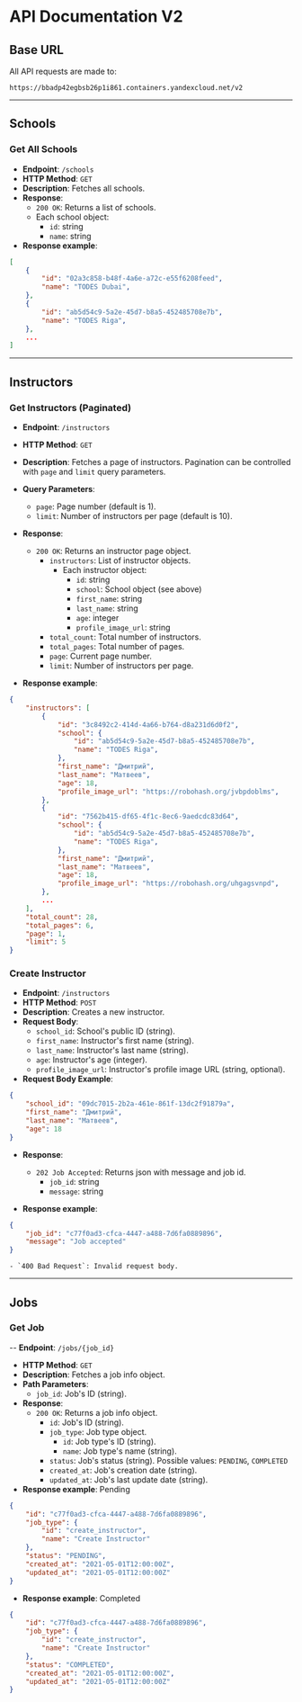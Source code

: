 
# API Documentation V2

## Base URL
All API requests are made to:
```
https://bbadp42egbsb26p1i861.containers.yandexcloud.net/v2
```

---

## Schools

### Get All Schools
- **Endpoint**: `/schools`
- **HTTP Method**: `GET`
- **Description**: Fetches all schools.
- **Response**:
    - `200 OK`: Returns a list of schools.
    - Each school object:
        - `id`: string
        - `name`: string
- **Response example**:
```json
[
	{
		"id": "02a3c858-b48f-4a6e-a72c-e55f6208feed",
		"name": "TODES Dubai",
	},
	{
		"id": "ab5d54c9-5a2e-45d7-b8a5-452485708e7b",
		"name": "TODES Riga",
	},
    ...
]
```

---

## Instructors

### Get Instructors (Paginated)
- **Endpoint**: `/instructors`
- **HTTP Method**: `GET`
- **Description**: Fetches a page of instructors. Pagination can be controlled with `page` and `limit` query parameters.
- **Query Parameters**:
    - `page`: Page number (default is 1).
    - `limit`: Number of instructors per page (default is 10).
- **Response**:
    - `200 OK`: Returns an instructor page object.
        - `instructors`: List of instructor objects.
            - Each instructor object:
                - `id`: string
                - `school`: School object (see above)
                - `first_name`: string
                - `last_name`: string
                - `age`: integer
                - `profile_image_url`: string
        - `total_count`: Total number of instructors.
        - `total_pages`: Total number of pages.
        - `page`: Current page number.
        - `limit`: Number of instructors per page.

- **Response example**:
```json
{
	"instructors": [
		{
			"id": "3c8492c2-414d-4a66-b764-d8a231d6d0f2",
			"school": {
				"id": "ab5d54c9-5a2e-45d7-b8a5-452485708e7b",
				"name": "TODES Riga",
			},
			"first_name": "Дмитрий",
			"last_name": "Матвеев",
			"age": 18,
			"profile_image_url": "https://robohash.org/jvbpdoblms",
		},
		{
			"id": "7562b415-df65-4f1c-8ec6-9aedcdc83d64",
			"school": {
				"id": "ab5d54c9-5a2e-45d7-b8a5-452485708e7b",
				"name": "TODES Riga",
			},
			"first_name": "Дмитрий",
			"last_name": "Матвеев",
			"age": 18,
			"profile_image_url": "https://robohash.org/uhgagsvnpd",
		},
        ...
    ],
    "total_count": 28,
	"total_pages": 6,
	"page": 1,
	"limit": 5
}
```

### Create Instructor
- **Endpoint**: `/instructors`
- **HTTP Method**: `POST`
- **Description**: Creates a new instructor.
- **Request Body**:
    - `school_id`: School's public ID (string).
    - `first_name`: Instructor's first name (string).
    - `last_name`: Instructor's last name (string).
    - `age`: Instructor's age (integer).
    - `profile_image_url`: Instructor's profile image URL (string, optional).
- **Request Body Example**:
```json
{
	"school_id": "09dc7015-2b2a-461e-861f-13dc2f91879a",
	"first_name": "Дмитрий",
	"last_name": "Матвеев",
	"age": 18
}
```
- **Response**:
    - `202 Job Accepted`: Returns json with message and job id.
      - `job_id`: string
      - `message`: string

- **Response example**:
```json
{
	"job_id": "c77f0ad3-cfca-4447-a488-7d6fa0889896",
	"message": "Job accepted"
}
```
    - `400 Bad Request`: Invalid request body.

---

## Jobs

### Get Job
-- **Endpoint**: `/jobs/{job_id}`
- **HTTP Method**: `GET`
- **Description**: Fetches a job info object.
- **Path Parameters**:
	- `job_id`: Job's ID (string).
- **Response**:
	- `200 OK`: Returns a job info object.
		- `id`: Job's ID (string).
		- `job_type`: Job type object.
			- `id`: Job type's ID (string).
			- `name`: Job type's name (string).
		- `status`: Job's status (string). Possible values: `PENDING`, `COMPLETED`
		- `created_at`: Job's creation date (string).
		- `updated_at`: Job's last update date (string).
- **Response example**: Pending
```json
{
	"id": "c77f0ad3-cfca-4447-a488-7d6fa0889896",
	"job_type": {
		"id": "create_instructor",
		"name": "Create Instructor"
	},
	"status": "PENDING",
	"created_at": "2021-05-01T12:00:00Z",
	"updated_at": "2021-05-01T12:00:00Z"
}
```
- **Response example**: Completed
```json
{
	"id": "c77f0ad3-cfca-4447-a488-7d6fa0889896",
	"job_type": {
		"id": "create_instructor",
		"name": "Create Instructor"
	},
	"status": "COMPLETED",
	"created_at": "2021-05-01T12:00:00Z",
	"updated_at": "2021-05-01T12:00:00Z"
}
```